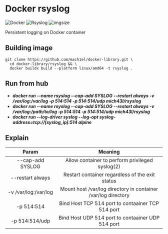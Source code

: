 # Docker rsyslog
![Docker](https://img.shields.io/badge/docker-%230db7ed.svg?style=for-the-badge&logo=docker&logoColor=white)
![Rsyslog](https://img.shields.io/badge/rsyslog-000000?style=for-the-badge&logo=rsyslog&logoColor=white)
![imgsize](https://img.shields.io/docker/image-size/mich43l/rsyslog/latest?color=red&style=flat)

Persistent logging on Docker container
 
## Building image
```
git clone https://github.com/mach1el/docker-library.git \
  cd docker-library/rsyslog && \
  docker buildx build --platform linux/amd64 -t rsyslog .
``` 

## Run from hub
- ***docker run --name rsyslog --cap-add SYSLOG --restart always -v /var/log:/var/log -p 514:514 -p 514:514/udp  mich43l/rsyslog***
- ***docker run --name rsyslog --cap-add SYSLOG --restart always -v /var/log:/path/to/log -p 514:514 -p 514:514/udp  mich43l/rsyslog***
- ***docker run --log-driver syslog --log-opt syslog-address=tcp://[syslog_ip]:514 alpine***

## Explain

| Param                 | Meaning                                                       |
| :-------------------: | :-----------------------------------------------------------: |
| --cap-add SYSLOG      | Allow container to perform privileged syslog(2)               |
| --restart always      | Restart container regardless of the exit status               |
| -v /var/log:/var/log  | Mount host /var/log directory in container /var/log directory |
| -p 514:514            | Bind Host TCP 514 port to contaainer TCP 514 port             |
| -p 514:514/udp        | Bind Host UDP 514 port to contaainer UDP 514 port             |
